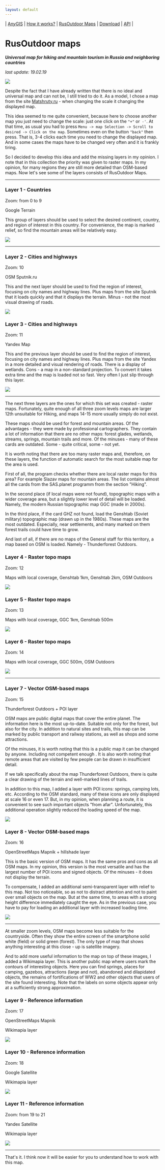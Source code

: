 ```yaml
---
layout: default
---
```


| [AnyGIS][01] | [How it works?][02] | [RusOutdoor Maps][03] | [Download][04] | [API][05] |


[01]: https://anygis.ru/index_en
[02]: https://anygis.ru/Web/Html/Description_en
[03]: https://anygis.ru/Web/Html/RusOutdoor_en
[04]: https://anygis.ru/Web/Html/DownloadPage_en
[05]: https://anygis.ru/Web/Html/Api_en




# RusOutdoor maps

***Universal map for hiking and mountain tourism in Russia and neighboring countries***

*last update: 19.02.19*

![](https://anygis.ru/Web/Img/nnngrach_zagedan.jpg)

Despite the fact that I have already written that there is no ideal and universal map and can not be, I still tried to do it. As a model, I chose a map from the site [Matshruty.ru][1] - when changing the scale it changing the displayed map.

This idea seemed to me quite convenient, because here to choose another map you just need to change the scale: just one click on the `"+"` or` -'`. At that time, as usual you had to press `Menu -> map Selection -> Scroll to desired -> Click on the map`. Sometimes even on the button `"back"` then press.  That is, 3-4 clicks each time you need to change the displayed map. And in some cases the maps have to be changed very often and it is frankly tiring.

So I decided to develop this idea and add the missing layers in my opinion. I note that in this collection the priority was given to raster maps. In my opinion, for many regions they are still more detailed than OSM-based maps. Now let's see some of the layers consists of RusOutdoor Maps.



***

### Layer 1 - Countries

Zoom: from 0 to 9

Google Terrain

This group of layers should be used to select the desired continent, country, and region of interest in this country. For convenience, the map is marked relief, so find the mountain areas will be relatively easy.

![](https://anygis.ru/Web/Img/google_terrain.png)


***


### Layer 2 - Cities and highways

Zoom: 10

OSM Sputnik.ru

This and the next layer should be used to find the region of interest, focusing on city names and highway lines. Plus maps from the site Sputnik that it loads quickly and that it displays the terrain. Minus - not the most visual drawing of roads.

![](https://anygis.ru/Web/Img/sputnik_ru.png)


### Layer 3 - Cities and highways

Zoom: 11

Yandex Map

This and the previous layer should be used to find the region of interest, focusing on city names and highway lines. Plus maps from the site Yandex in a more detailed and visual rendering of roads. There is a display of wetlands. Cons - a map in a non-standard projection. To convert it takes extra time and the map is loaded not so fast. Very often I just slip through this layer.

![](https://anygis.ru/Web/Img/ya_map.png)

***

The next three layers are the ones for which this set was created - raster maps. Fortunately, quite enough of all three zoom levels maps are larger 12th unsuitable for Hiking, and maps 14-15 more usually simply do not exist.

These maps should be used for forest and mountain areas. Of the advantages - they were made by professional cartographers. They contain a lot of information that there are no other maps: forest glades, wetlands, streams, springs, mountain trails and more. Of the minuses - many of these cards are outdated. Some - quite critical, some - not yet.

It is worth noting that there are too many raster maps and, therefore, on these layers, the function of automatic search for the most suitable map for the area is used.

First of all, the program checks whether there are local raster maps for this area? For example Slazav maps for mountain areas. The list contains almost all the cards from the SAS.planet programm from the section "Hiking".

In the second place (if local maps were not found), topographic maps with a wider coverage area, but a slightly lower level of detail will be loaded. Namely, the modern Russian topographic map GGC (made in 2000s).

In the third place, if the card GHZ not found, load the Genshtab (Soviet military) topographic map (drawn up in the 1980s). These maps are the most outdated. Especially, near settlements, and many marked on them forest trails could have time to grow.

And last of all, if there are no maps of the General staff for this territory, a map based on OSM is loaded. Namely - Thunderforest Outdoors.




### Layer 4 - Raster topo maps

Zoom: 12

Maps with local coverage, Genshtab 1km, Genshtab 2km, OSM Outdoors

![](https://anygis.ru/Web/Img/genshtab.png)



### Layer 5 - Raster topo maps

Zoom: 13

Maps with local coverage, GGC 1km, Genshtab 500m

![](https://anygis.ru/Web/Img/kavkaz_1000.png)



### Layer 6 - Raster topo maps

Zoom: 14

Maps with local coverage, GGC 500m, OSM Outdoors

![](https://anygis.ru/Web/Img/ggc.png)




***

### Layer 7 - Vector OSM-based maps

Zoom: 15

Thunderforest Outdoors + POI layer

OSM maps are public digital maps that cover the entire planet. The information here is the most up-to-date. Suitable not only for the forest, but also for the city. In addition to natural sites and trails, this map can be marked by public transport and railway stations, as well as shops and some attractions.

Of the minuses, it is worth noting that this is a public map it can be changed by anyone. Including not competent enough . It is also worth noting that remote areas that are visited by few people can be drawn in insufficient detail.

If we talk specifically about the map Thunderforest Outdoors, there is quite a clear drawing of the terrain and well-marked lines of trails.

In addition to this map, I added a layer with POI icons: springs, camping lots, etc. According to the OSM standard, many of these icons are only displayed at scale 16 or even 17. But, in my opinion, when planning a route, it is convenient to see such important objects "from afar".  Unfortunately, this additional operation slightly reduced the loading speed of the map. 

![](https://anygis.ru/Web/Img/osm_outdoors.png)



### Layer 8 - Vector OSM-based maps

Zoom: 16

OpenStreetMaps Mapnik + hillshade layer

This is the basic version of OSM maps. It has the same pros and cons as all OSM maps. In my opinion, this version is the most versatile and has the largest number of POI icons and signed objects. Of the minuses - it does not display the terrain.

To compensate, I added an additional semi-transparent layer with relief to this map. Not too noticeable, so as not to distract attention and not to paint over small objects on the map. But at the same time, to areas with a strong height difference immediately caught the eye. As in the previous case, you have to pay for loading an additional layer with increased loading time.

![](https://anygis.ru/Web/Img/mapnik.png)

***

At smaller zoom levels, OSM maps become less suitable for the countryside. Often they show the entire screen of the smartphone solid white (field) or solid green (forest). The only type of map that shows anything interesting at this close - up is satellite imagery.

And to add more useful information to the map on top of these images, I added a Wikimapia layer. This is another public map where users mark the contours of interesting objects. Here you can find springs, places for camping, gazebos, attractions (large and not), abandoned and dilapidated objects, the remains of fortifications of WW2 and other objects that users of the site found interesting. Note that the labels on some objects appear only at a sufficiently strong approximation. 






### Layer 9 - Reference information

Zoom: 17

OpenStreetMaps Mapnik

Wikimapia layer

![](https://anygis.ru/Web/Img/wiki_mapnik.png)




### Layer 10 - Reference information

Zoom: 18

Google Satellite

Wikimapia layer

![](https://anygis.ru/Web/Img/wiki_google.png)




### Layer 11 - Reference information

Zoom: from 19 to 21

Yandex Satellite

Wikimapia layer

![](https://anygis.ru/Web/Img/wiki_ya.png)



***

That's it. I think now it will be easier for you to understand how to work with this map.



[1]: https://www.marshruty.ru/Maps/Maps.aspx?x=36.96990966796878&y=56.787274943962025&z=8&t=4

[2]: https://github.com/nnngrach/AnyGIS_maps/tree/master/Locus_online_maps

[3]: https://github.com/nnngrach/AnyGIS_maps/tree/master/Galileo_online_maps

[4]: https://shuriktravel.ru/maps/



